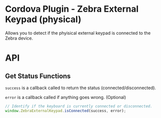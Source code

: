 # Cordova Plugin - Zebra External Keypad (physical)

Allows you to detect if the phyisical external keypad is connected to the Zebra device.

# API

## Get Status Functions

`success` is a callback called to return the status (connected/disconnected).

`error` is a callback called if anything goes wrong. (Optional)

```js
// Identify if the keyboard is currently connected or disconnected.
window.ZebraExternalKeypad.isConnected(success, error);
